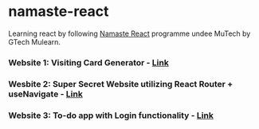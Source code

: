 # namaste-react
Learning react by following [Namaste React](https://www.youtube.com/playlist?list=PL4rPSem29OZQdVEnUo4mwuNi00mmx36Ky) programme undee MuTech by GTech Mulearn.

### Website 1: Visiting Card Generator - [Link](https://vt-vite-visiting-card.netlify.app)

### Wesbite 2: Super Secret Website utilizing React Router + useNavigate - [Link](https://vt-vite-3-route.netlify.app)

### Website 3: To-do app with Login functionality - [Link](http://vt-vite-login-todo.netlify.app)
